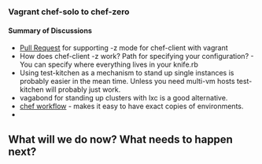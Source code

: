 ### Vagrant chef-solo to chef-zero
#### 
#### Summary of Discussions
* [Pull Request](https://github.com/mitchellh/vagrant/pull/2463) for supporting -z mode for chef-client with vagrant
* How does chef-client -z work? Path for specifying your configuration? - You can specify where everything lives in your knife.rb
* Using test-kitchen as a mechanism to stand up single instances is probably easier in the mean time. Unless you need multi-vm hosts test-kitchen will probably just work.
* vagabond for standing up clusters with lxc is a good alternative.
* [chef workflow](https://github.com/chef-workflow/chef-workflow) - makes it easy to have exact copies of environments. 
* 

## What will we do now?  What needs to happen next?

